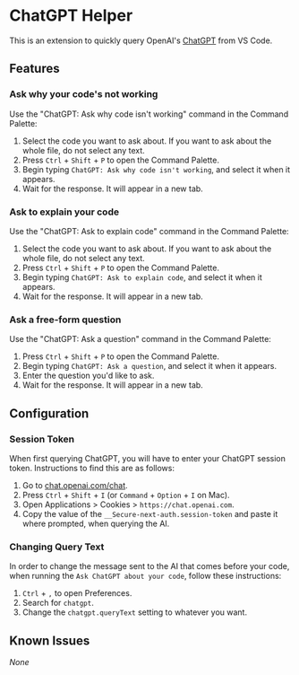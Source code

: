 # ChatGPT Helper

This is an extension to quickly query OpenAI's [ChatGPT](https://openai.com/blog/chatgpt/) from VS Code.

## Features

### Ask why your code's not working

Use the "ChatGPT: Ask why code isn't working" command in the Command Palette:

1. Select the code you want to ask about. If you want to ask about the whole file, do not select any text.
2. Press `Ctrl` + `Shift` + `P` to open the Command Palette.
3. Begin typing `ChatGPT: Ask why code isn't working`, and select it when it appears.
4. Wait for the response. It will appear in a new tab.

### Ask to explain your code

Use the "ChatGPT: Ask to explain code" command in the Command Palette:

1. Select the code you want to ask about. If you want to ask about the whole file, do not select any text.
2. Press `Ctrl` + `Shift` + `P` to open the Command Palette.
3. Begin typing `ChatGPT: Ask to explain code`, and select it when it appears.
4. Wait for the response. It will appear in a new tab.

### Ask a free-form question

Use the "ChatGPT: Ask a question" command in the Command Palette:

1. Press `Ctrl` + `Shift` + `P` to open the Command Palette.
2. Begin typing `ChatGPT: Ask a question`, and select it when it appears.
3. Enter the question you'd like to ask.
4. Wait for the response. It will appear in a new tab.

## Configuration

### Session Token

When first querying ChatGPT, you will have to enter your ChatGPT session token. Instructions to find this are as follows:
1. Go to [chat.openai.com/chat](https://chat.openai.com/chat).
2. Press `Ctrl` + `Shift` + `I` (or `Command` + `Option` + `I` on Mac).
3. Open Applications > Cookies > `https://chat.openai.com`.
4. Copy the value of the `__Secure-next-auth.session-token` and paste it where prompted, when querying the AI.

### Changing Query Text

In order to change the message sent to the AI that comes before your code, when running the `Ask ChatGPT about your code`, follow these instructions:

1. `Ctrl` + `,` to open Preferences.
2. Search for `chatgpt`.
3. Change the `chatgpt.queryText` setting to whatever you want.

## Known Issues

*None*